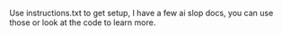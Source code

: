 Use instructions.txt to get setup, I have a few ai slop docs, you can use those or look at the code to learn more.

